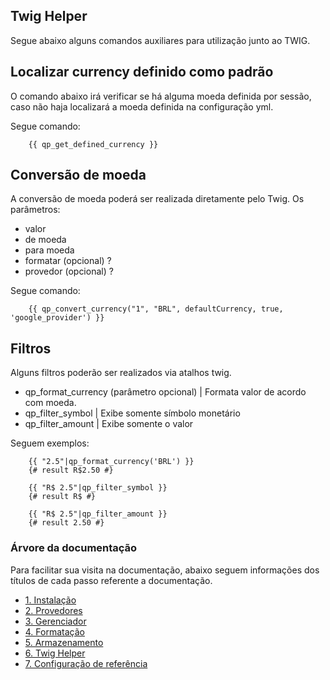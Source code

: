 Twig Helper
-----------

Segue abaixo alguns comandos auxiliares para utilização junto ao TWIG.

## Localizar currency definido como padrão

O comando abaixo irá verificar se há alguma moeda definida por sessão, caso não
haja localizará a moeda definida na configuração yml.

Segue comando:

```jinja
    {{ qp_get_defined_currency }}
```



## Conversão de moeda

A conversão de moeda poderá ser realizada diretamente pelo Twig.
Os parâmetros: 
- valor
- de moeda
- para moeda
- formatar (opcional) ?
- provedor (opcional) ?

Segue comando:

```jinja
    {{ qp_convert_currency("1", "BRL", defaultCurrency, true, 'google_provider') }}
```



## Filtros

Alguns filtros poderão ser realizados via atalhos twig.
- qp_format_currency (parâmetro opcional) | Formata valor de acordo com moeda.
- qp_filter_symbol | Exibe somente símbolo monetário
- qp_filter_amount | Exibe somente o valor

Seguem exemplos:

```jinja
    {{ "2.5"|qp_format_currency('BRL') }}
    {# result R$2.50 #}

    {{ "R$ 2.5"|qp_filter_symbol }}
    {# result R$ #}

    {{ "R$ 2.5"|qp_filter_amount }}
    {# result 2.50 #}
```



### Árvore da documentação

Para facilitar sua visita na documentação, abaixo seguem informações
dos títulos de cada passo referente a documentação.

- [1. Instalação](installation.md)
- [2. Provedores](providers.md)
- [3. Gerenciador](manager.md)
- [4. Formatação](formatter.md)
- [5. Armazenamento](storage.md)
- [6. Twig Helper](helper.md)
- [7. Configuração de referência](configuration_reference.md)